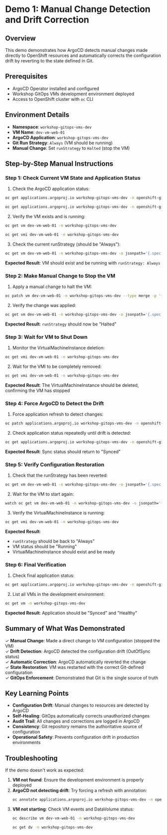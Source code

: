 # Demo 1: Manual Change Detection and Drift Correction

## Overview
This demo demonstrates how ArgoCD detects manual changes made directly to OpenShift resources and automatically corrects the configuration drift by reverting to the state defined in Git.

## Prerequisites
- ArgoCD Operator installed and configured
- Workshop GitOps VMs development environment deployed
- Access to OpenShift cluster with `oc` CLI

## Environment Details
- **Namespace**: `workshop-gitops-vms-dev`
- **VM Name**: `dev-vm-web-01`
- **ArgoCD Application**: `workshop-gitops-vms-dev`
- **Git Run Strategy**: `Always` (VM should be running)
- **Manual Change**: Set `runStrategy` to `Halted` (stop the VM)

## Step-by-Step Manual Instructions

### Step 1: Check Current VM State and Application Status

1. Check the ArgoCD application status:
```bash
oc get applications.argoproj.io workshop-gitops-vms-dev -n openshift-gitops -o jsonpath='{.status.sync.status}'
```

```bash
oc get applications.argoproj.io workshop-gitops-vms-dev -n openshift-gitops -o jsonpath='{.status.health.status}'
```

2. Verify the VM exists and is running:
```bash
oc get vm dev-vm-web-01 -n workshop-gitops-vms-dev
```

```bash
oc get vmi dev-vm-web-01 -n workshop-gitops-vms-dev
```

3. Check the current runStrategy (should be "Always"):
```bash
oc get vm dev-vm-web-01 -n workshop-gitops-vms-dev -o jsonpath='{.spec.runStrategy}'
```

**Expected Result**: VM should exist and be running with `runStrategy: Always`

### Step 2: Make Manual Change to Stop the VM

1. Apply a manual change to halt the VM:
```bash
oc patch vm dev-vm-web-01 -n workshop-gitops-vms-dev --type merge -p '{"spec":{"runStrategy":"Halted"}}'
```

2. Verify the change was applied:
```bash
oc get vm dev-vm-web-01 -n workshop-gitops-vms-dev -o jsonpath='{.spec.runStrategy}'
```

**Expected Result**: `runStrategy` should now be "Halted"

### Step 3: Wait for VM to Shut Down

1. Monitor the VirtualMachineInstance deletion:
```bash
oc get vmi dev-vm-web-01 -n workshop-gitops-vms-dev
```

2. Wait for the VMI to be completely removed:
```bash
oc get vmi dev-vm-web-01 -n workshop-gitops-vms-dev
```

**Expected Result**: The VirtualMachineInstance should be deleted, confirming the VM has stopped

### Step 4: Force ArgoCD to Detect the Drift

1. Force application refresh to detect changes:
```bash
oc patch applications.argoproj.io workshop-gitops-vms-dev -n openshift-gitops --type merge -p '{"operation":{"initiatedBy":{"username":"admin"},"sync":{"revision":"HEAD"}}}'
```

2. Check application status repeatedly until drift is detected:
```bash
oc get applications.argoproj.io workshop-gitops-vms-dev -n openshift-gitops -o jsonpath='{.status.sync.status}'
```

**Expected Result**: Sync status should return to "Synced"

### Step 5: Verify Configuration Restoration

1. Check that the runStrategy has been reverted:
```bash
oc get vm dev-vm-web-01 -n workshop-gitops-vms-dev -o jsonpath='{.spec.runStrategy}'
```

2. Wait for the VM to start again:
```bash
watch oc get vm dev-vm-web-01 -n workshop-gitops-vms-dev -o jsonpath='{.status.printableStatus}'
```

3. Verify the VirtualMachineInstance is running:
```bash
oc get vmi dev-vm-web-01 -n workshop-gitops-vms-dev
```

**Expected Result**: 
- `runStrategy` should be back to "Always"
- VM status should be "Running"
- VirtualMachineInstance should exist and be ready

### Step 6: Final Verification

1. Check final application status:
```bash
oc get applications.argoproj.io workshop-gitops-vms-dev -n openshift-gitops -o custom-columns="NAME:.metadata.name,SYNC:.status.sync.status,HEALTH:.status.health.status"
```

2. List all VMs in the development environment:
```bash
oc get vm -n workshop-gitops-vms-dev
```

**Expected Result**: Application should be "Synced" and "Healthy"

## Summary of What Was Demonstrated

✓ **Manual Change**: Made a direct change to VM configuration (stopped the VM)  
✓ **Drift Detection**: ArgoCD detected the configuration drift (OutOfSync status)  
✓ **Automatic Correction**: ArgoCD automatically reverted the change  
✓ **State Restoration**: VM was restarted with the correct Git-defined configuration  
✓ **GitOps Enforcement**: Demonstrated that Git is the single source of truth  

## Key Learning Points

- **Configuration Drift**: Manual changes to resources are detected by ArgoCD
- **Self-Healing**: GitOps automatically corrects unauthorized changes
- **Audit Trail**: All changes and corrections are logged in ArgoCD
- **Consistency**: Git repository remains the authoritative source of configuration
- **Operational Safety**: Prevents configuration drift in production environments

## Troubleshooting

If the demo doesn't work as expected:

1. **VM not found**: Ensure the development environment is properly deployed
2. **ArgoCD not detecting drift**: Try forcing a refresh with annotation:
   ```bash
   oc annotate applications.argoproj.io workshop-gitops-vms-dev -n openshift-gitops argocd.argoproj.io/refresh="$(date)" --overwrite
   ```
3. **VM not starting**: Check VM events and DataVolume status:
   ```bash
   oc describe vm dev-vm-web-01 -n workshop-gitops-vms-dev
   ```
   ```bash
   oc get dv -n workshop-gitops-vms-dev
   ```